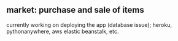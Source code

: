 ## market: purchase and sale of items

currently working on deploying the app (database issue); heroku, pythonanywhere, aws elastic beanstalk, etc.


